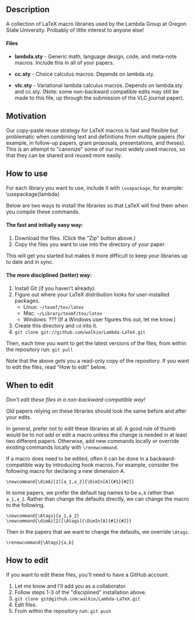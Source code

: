 ## Description ##

A collection of LaTeX macro libraries used by the Lambda Group at Oregon State
University.  Probably of little interest to anyone else!

#### Files ####

+ **lambda.sty** - Generic math, language design, code, and meta-note macros.
  Include this in all of your papers.

+ **cc.sty** - Choice calculus macros. Depends on lambda.sty.

+ **vlc.sty** - Variational lambda calculus macros. Depends on lambda.sty and
  cc.sty. (Note: some non-backward compatible edits may still be made to this
  file, up through the submission of the VLC journal paper).


## Motivation ##

Our copy-paste reuse strategy for LaTeX macros is fast and flexible but
problematic when combining text and definitions from multiple papers (for
example, in follow-up papers, grant proposals, presentations, and theses).
This is an attempt to "canonize" some of our most widely used macros, so that
they can be shared and reused more easily.


## How to use ##

For each library you want to use, include it with `\usepackage`, for example:
    \usepackage{lambda}

Below are two ways to install the libraries so that LaTeX will find them when
you compile these commands.

#### The fast and initially easy way: ####

1. Download the files. (Click the "Zip" button above.)
2. Copy the files you want to use into the directory of your paper.

This will get you started but makes it more difficult to keep your libraries
up to date and in sync.

#### The more disciplined (better) way: ####

1. Install Git (if you haven't already).
2. Figure out where your LaTeX distribution looks for user-installed packages.
   * Linux: `~/texmf/tex/latex`
   * Mac: `~/Library/texmf/tex/latex`
   * Windows: ??? (If a Windows user figures this out, let me know.)
3. Create this directory and `cd` into it.
4. `git clone git://github.com/walkie/Lambda-LaTeX.git`

Then, each time you want to get the latest versions of the files, from within
the repository run: `git pull`

Note that the above gets you a read-only copy of the repository.  If you want
to edit the files, read "How to edit" below.


## When to edit ##

*Don't edit these files in a non-backward-compatible way!*

Old papers relying on these libraries should look the same before and after
your edits.

In general, prefer not to edit these libraries at all.  A good rule of thumb
would be to not add or edit a macro unless the change is needed in at least two
different papers.  Otherwise, add new commands locally or override existing
commands locally with `\renewcommand`.

If a macro does need to be edited, often it can be done in a
backward-compatible way by introducing hook macros.  For example, consider the
following macro for declaring a new dimension A.

    \newcommand{\dimA}[2][a_1,a_2]{\DimIn[A]{#1}{#2}}

In some papers, we prefer the default tag names to be `a,b` rather than
`a_1,a_2`.  Rather than change the defaults directly, we can change the macro
to the following.

    \newcommand{\Atags}{a_1,a_2}
    \newcommand{\dimA}[2][\Atags]{\DimIn[A]{#1}{#2}}

Then in the papers that we want to change the defaults, we override `\Atags`.
    
    \renewcommand{\Atags}{a,b}


## How to edit ##

If you want to edit these files, you'll need to have a GitHub account.

1. Let me know and I'll add you as a collaborator.
2. Follow steps 1-3 of the "disciplined" installation above.
3. `git clone git@github.com:walkie/Lambda-LaTeX.git`
4. Edit files.
5. From within the repository run: `git push`
